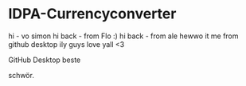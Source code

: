 # IDPA-Currencyconverter

hi - vo simon
hi back - from Flo :)
hi back - from ale 
hewwo it me from github desktop ily guys
love yall <3

GitHub Desktop beste

schwör. 